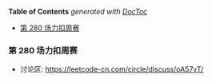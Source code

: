 <!-- START doctoc generated TOC please keep comment here to allow auto update -->
<!-- DON'T EDIT THIS SECTION, INSTEAD RE-RUN doctoc TO UPDATE -->
**Table of Contents**  *generated with [DocToc](https://github.com/thlorenz/doctoc)*

- [第 280 场力扣周赛](#%E7%AC%AC-280-%E5%9C%BA%E5%8A%9B%E6%89%A3%E5%91%A8%E8%B5%9B)

<!-- END doctoc generated TOC please keep comment here to allow auto update -->

### 第 280 场力扣周赛

- 讨论区: https://leetcode-cn.com/circle/discuss/oA57vT/